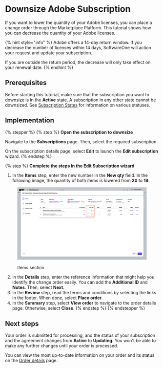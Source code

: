# Downsize Adobe Subscription

If you want to lower the quantity of your Adobe licenses, you can place a change order through the Marketplace Platform. This tutorial shows how you can decrease the quantity of your Adobe licenses.

{% hint style="info" %}
Adobe offers a 14-day return window. If you decrease the number of licenses within 14 days, SoftwareOne will action your request and update your subscription.

If you are outside the return period, the decrease will only take effect on your renewal date.
{% endhint %}

## Prerequisites

Before starting this tutorial, make sure that the subscription you want to downsize is in the **Active** state. A subscription in any other state cannot be downsized. See [Subscription States](../../../modules-and-features/marketplace/subscriptions/subscription-states.md) for information on various statuses.

## Implementation

{% stepper %}
{% step %}
**Open the subscription to downsize**

Navigate to the **Subscriptions** page. Then, select the required subscription.

On the subscription details page, select **Edit** to launch the **Edit subscription** wizard.
{% endstep %}

{% step %}
**Complete the steps in the Edit Subscription wizard**

1. In the **Items** step, enter the new number in the **New qty** field. In the following image, the quantity of both items is lowered from **20** to **19**.

<figure><img src="../../../.gitbook/assets/downsize_subscription_change_qty.png" alt=""><figcaption><p>Items section</p></figcaption></figure>

2. In the **Details** step, enter the reference information that might help you identify the change order easily. You can add the **Additional ID** and **Notes**. Then, select **Next**.
3. In the **Review** step, read the terms and conditions by selecting the links in the footer. When done, select **Place order**.&#x20;
4. In the **Summary** step, select **View order** to navigate to the order details page. Otherwise, select **Close**.
{% endstep %}
{% endstepper %}

## Next steps

Your order is submitted for processing, and the status of your subscription and the agreement changes from **Active** to **Updating**. You won't be able to make any further changes until your order is processed.

You can view the most up-to-date information on your order and its status on the [Order details](../../../modules-and-features/marketplace/orders/#subscription-details) page.
